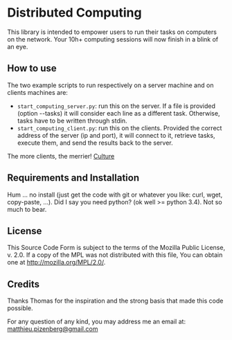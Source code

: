 # Distributed Computing

This library is intended to empower users to run their tasks on computers on the network.
Your 10h+ computing sessions will now finish in a blink of an eye.

## How to use

The two example scripts to run respectively on a server machine and on clients machines are:

* `start_computing_server.py`: run this on the server.
   If a file is provided (option --tasks) it will consider each line as a different task.
   Otherwise, tasks have to be written through stdin.
* `start_computing_client.py`: run this on the clients.
   Provided the correct address of the server (ip and port), it will connect to it,
   retrieve tasks, execute them, and send the results back to the server.

The more clients, the merrier!
[Culture](https://en.wikipedia.org/wiki/The_More_the_Merrier)

## Requirements and Installation

Hum ... no install
(just get the code with git or whatever you like: curl, wget, copy-paste, ...).
Did I say you need python? (ok well >= python 3.4). Not so much to bear.

## License

This Source Code Form is subject to the terms of the Mozilla Public
License, v. 2.0. If a copy of the MPL was not distributed with this
file, You can obtain one at http://mozilla.org/MPL/2.0/.

## Credits

Thanks Thomas for the inspiration and the strong basis that made this code possible.

For any question of any kind, you may address me an email at:
matthieu.pizenberg@gmail.com
